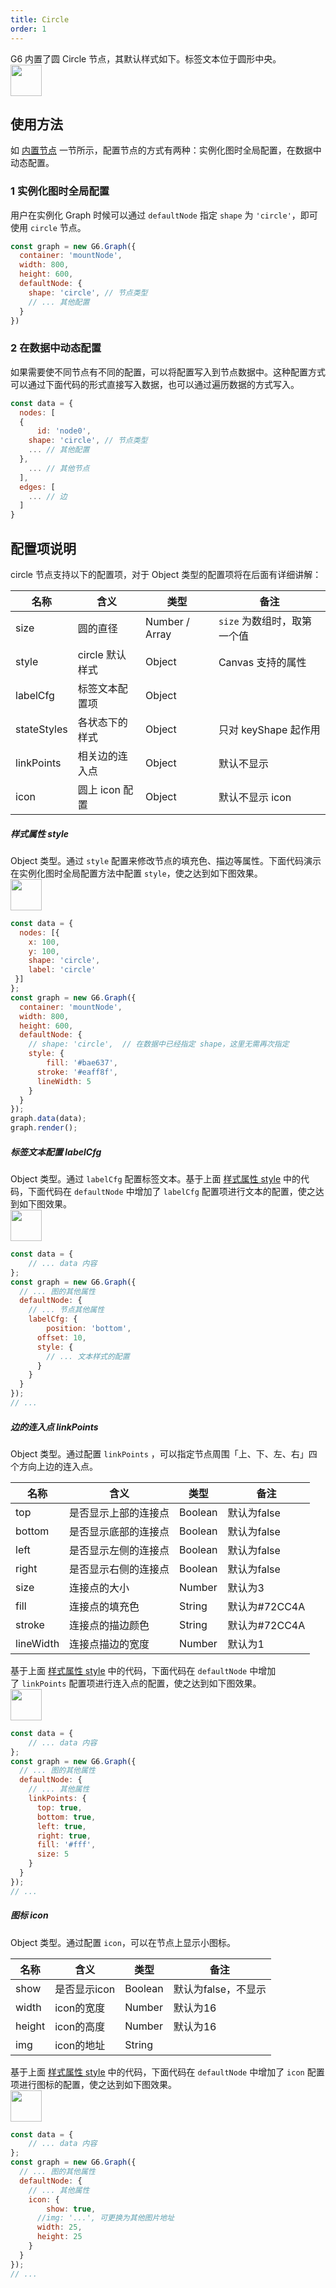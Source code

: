 ```yaml
---
title: Circle
order: 1
---
```


G6 内置了圆 Circle 节点，其默认样式如下。标签文本位于圆形中央。<br />
<img src='https://gw.alipayobjects.com/mdn/rms_f8c6a0/afts/img/A*wBnPTKsCY5YAAAAAAAAAAABkARQnAQ' width=50/>

## 使用方法
如 [内置节点](../defaultNode) 一节所示，配置节点的方式有两种：实例化图时全局配置，在数据中动态配置。


### 1 实例化图时全局配置
用户在实例化 Graph 时候可以通过 `defaultNode` 指定 `shape` 为 `'circle'`，即可使用 `circle` 节点。
```javascript
const graph = new G6.Graph({
  container: 'mountNode',
  width: 800,
  height: 600,
  defaultNode: {
    shape: 'circle', // 节点类型
    // ... 其他配置
  }
})
```


### 2 在数据中动态配置
如果需要使不同节点有不同的配置，可以将配置写入到节点数据中。这种配置方式可以通过下面代码的形式直接写入数据，也可以通过遍历数据的方式写入。
```javascript
const data = {
  nodes: [
  {
	  id: 'node0',
    shape: 'circle', // 节点类型
    ... // 其他配置
  },
    ... // 其他节点
  ],
  edges: [
    ... // 边
  ]
}
```


## 配置项说明
circle 节点支持以下的配置项，对于 Object 类型的配置项将在后面有详细讲解：<br />

| 名称 | 含义 | 类型 | 备注 |
| --- | --- | --- | --- |
| size | 圆的直径 | Number / Array | `size` 为数组时，取第一个值 |
| style | circle 默认样式 | Object | Canvas 支持的属性 |
| labelCfg | 标签文本配置项 | Object |  |
| stateStyles | 各状态下的样式 | Object | 只对 keyShape 起作用 |
| linkPoints | 相关边的连入点 | Object | 默认不显示 |
| icon | 圆上 icon 配置 | Object | 默认不显示 icon |



##### 样式属性 style
Object 类型。通过 `style` 配置来修改节点的填充色、描边等属性。下面代码演示在实例化图时全局配置方法中配置 `style`，使之达到如下图效果。<br />
<img src='https://gw.alipayobjects.com/mdn/rms_f8c6a0/afts/img/A*PKulQaVnv9IAAAAAAAAAAABkARQnAQ' width=50/>
```javascript
const data = {
  nodes: [{
    x: 100,
    y: 100,
    shape: 'circle',
    label: 'circle'
 }]
};
const graph = new G6.Graph({
  container: 'mountNode',
  width: 800,
  height: 600,
  defaultNode: {
    // shape: 'circle',  // 在数据中已经指定 shape，这里无需再次指定
    style: {
    	fill: '#bae637',
      stroke: '#eaff8f',
      lineWidth: 5
    }
  }
});
graph.data(data);
graph.render();
```


##### 标签文本配置 labelCfg
Object 类型。通过 `labelCfg` 配置标签文本。基于上面 [样式属性 style](#样式属性-style) 中的代码，下面代码在 `defaultNode` 中增加了 `labelCfg` 配置项进行文本的配置，使之达到如下图效果。<br /><img src='https://gw.alipayobjects.com/mdn/rms_f8c6a0/afts/img/A*zPiMQ5vO3e4AAAAAAAAAAABkARQnAQ' width=50/>
```javascript
const data = {
	// ... data 内容
};
const graph = new G6.Graph({
  // ... 图的其他属性
  defaultNode: {
    // ... 节点其他属性
    labelCfg: {
    	position: 'bottom',
      offset: 10,
      style: {
        // ... 文本样式的配置
      }
    }
  }
});
// ...
```


##### 边的连入点 linkPoints
Object 类型。通过配置 `linkPoints` ，可以指定节点周围「上、下、左、右」四个方向上边的连入点。

| 名称 | 含义 | 类型 | 备注 |
| --- | --- | --- | --- |
| top | 是否显示上部的连接点 | Boolean | 默认为false |
| bottom | 是否显示底部的连接点 | Boolean | 默认为false |
| left | 是否显示左侧的连接点 | Boolean | 默认为false |
| right | 是否显示右侧的连接点 | Boolean | 默认为false |
| size | 连接点的大小 | Number | 默认为3 |
| fill | 连接点的填充色 | String | 默认为#72CC4A |
| stroke | 连接点的描边颜色 | String | 默认为#72CC4A |
| lineWidth | 连接点描边的宽度 | Number | 默认为1 |


基于上面 [样式属性 style](#样式属性-style) 中的代码，下面代码在 `defaultNode` 中增加了 `linkPoints` 配置项进行连入点的配置，使之达到如下图效果。<br /><img src='https://gw.alipayobjects.com/mdn/rms_f8c6a0/afts/img/A*rOdpQZOdQcgAAAAAAAAAAABkARQnAQ' width=50/>
```javascript
const data = {
	// ... data 内容
};
const graph = new G6.Graph({
  // ... 图的其他属性
  defaultNode: {
    // ... 其他属性
    linkPoints: {
      top: true,
      bottom: true,
      left: true,
      right: true,
      fill: '#fff',
      size: 5
    }
  }
});
// ...
```


##### 图标 icon
Object 类型。通过配置 `icon`，可以在节点上显示小图标。

| 名称 | 含义 | 类型 | 备注 |
| --- | --- | --- | --- |
| show | 是否显示icon | Boolean | 默认为false，不显示 |
| width | icon的宽度 | Number | 默认为16 |
| height | icon的高度 | Number | 默认为16 |
| img | icon的地址 | String |  |


基于上面 [样式属性 style](#样式属性-style) 中的代码，下面代码在 `defaultNode` 中增加了 `icon` 配置项进行图标的配置，使之达到如下图效果。<br /><img src='https://gw.alipayobjects.com/mdn/rms_f8c6a0/afts/img/A*YSgMTI4UUkkAAAAAAAAAAABkARQnAQ' width=50/>
```javascript
const data = {
	// ... data 内容
};
const graph = new G6.Graph({
  // ... 图的其他属性
  defaultNode: {
    // ... 其他属性
    icon: {
    	show: true,
      //img: '...', 可更换为其他图片地址
      width: 25,
      height: 25
    }
  }
});
// ...
```
